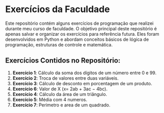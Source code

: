 # Exercícios da Faculdade

Este repositório contém alguns exercícios de programação que realizei durante meu curso de faculdade. O objetivo principal deste repositório é apenas salvar e organizar os exercícios para referência futura. Eles foram desenvolvidos em Python e abordam conceitos básicos de lógica de programação, estruturas de controle e matemática.

## Exercícios Contidos no Repositório:

1. **Exercício 1**: Cálculo da soma dos dígitos de um número entre 0 e 99.
2. **Exercício 2**: Troca de valores entre duas variáveis.
3. **Exercício 3**: Cálculo de desconto em porcentagem de um produto.
4. **Exercício 6**: Valor de X (x= 2ab + 3ac − 4bc).
5. **Exercício 4**: Cálculo da área de um triângulo.
6. **Exercício 5**: Média com 4 numeros.
7. **Exercício 7**: Perimetro e area de um quadrado.
